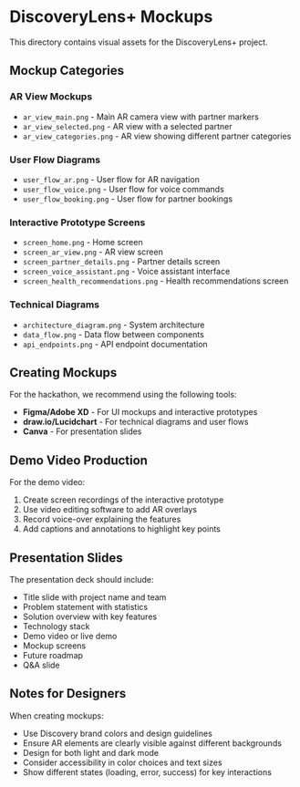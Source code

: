 # DiscoveryLens+ Mockups

This directory contains visual assets for the DiscoveryLens+ project.

## Mockup Categories

### AR View Mockups
- `ar_view_main.png` - Main AR camera view with partner markers
- `ar_view_selected.png` - AR view with a selected partner
- `ar_view_categories.png` - AR view showing different partner categories

### User Flow Diagrams
- `user_flow_ar.png` - User flow for AR navigation
- `user_flow_voice.png` - User flow for voice commands
- `user_flow_booking.png` - User flow for partner bookings

### Interactive Prototype Screens
- `screen_home.png` - Home screen
- `screen_ar_view.png` - AR view screen
- `screen_partner_details.png` - Partner details screen
- `screen_voice_assistant.png` - Voice assistant interface
- `screen_health_recommendations.png` - Health recommendations screen

### Technical Diagrams
- `architecture_diagram.png` - System architecture
- `data_flow.png` - Data flow between components
- `api_endpoints.png` - API endpoint documentation

## Creating Mockups

For the hackathon, we recommend using the following tools:
- **Figma/Adobe XD** - For UI mockups and interactive prototypes
- **draw.io/Lucidchart** - For technical diagrams and user flows
- **Canva** - For presentation slides

## Demo Video Production

For the demo video:
1. Create screen recordings of the interactive prototype
2. Use video editing software to add AR overlays
3. Record voice-over explaining the features
4. Add captions and annotations to highlight key points

## Presentation Slides

The presentation deck should include:
- Title slide with project name and team
- Problem statement with statistics
- Solution overview with key features
- Technology stack
- Demo video or live demo
- Mockup screens
- Future roadmap
- Q&A slide

## Notes for Designers

When creating mockups:
- Use Discovery brand colors and design guidelines
- Ensure AR elements are clearly visible against different backgrounds
- Design for both light and dark mode
- Consider accessibility in color choices and text sizes
- Show different states (loading, error, success) for key interactions
